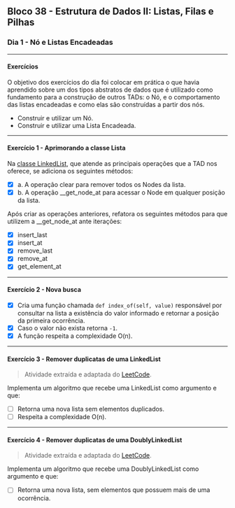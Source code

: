 ## Bloco 38 - Estrutura de Dados II: Listas, Filas e Pilhas

### Dia 1 -  Nó e Listas Encadeadas

---

#### Exercícios

O objetivo dos exercícios do dia foi colocar em prática o que havia aprendido sobre um dos tipos abstratos de dados que é utilizado como fundamento para a construção de outros TADs: o Nó, e o comportamento das listas encadeadas e como elas são construídas a partir dos nós.

- Construir e utilizar um Nó.
- Construir e utilizar uma Lista Encadeada.

---

#### Exercício 1 - Aprimorando a classe Lista

Na [classe LinkedList](./linked_list_content.py), que atende as principais operações que a TAD nos oferece, se adiciona os seguintes métodos:

- [x] a. A operação clear para remover todos os Nodes da lista.
- [x] b. A operação __get_node_at para acessar o Node em qualquer posição da lista.

Após criar as operações anteriores, refatora os seguintes métodos para que utilizem a __get_node_at ante iterações:

- [x] insert_last
- [x] insert_at
- [x] remove_last
- [x] remove_at
- [x] get_element_at

---

#### Exercício 2 - Nova busca

- [x] Cria uma função chamada `def index_of(self, value)` responsável por consultar na lista a existência do valor informado e retornar a posição da primeira ocorrência.
- [x] Caso o valor não exista retorna `-1`.
- [x] A função respeita a complexidade O(n).

---

#### Exercício 3 - Remover duplicatas de uma LinkedList

 > Atividade extraída e adaptada do [LeetCode](https://leetcode.com/problems/remove-duplicates-from-sorted-list/).

Implementa um algoritmo que recebe uma LinkedList como argumento e que:

- [ ] Retorna uma nova lista sem elementos duplicados.
- [ ] Respeita a complexidade O(n).

---

#### Exercício 4 - Remover duplicatas de uma DoublyLinkedList

> Atividade extraída e adaptada do [LeetCode](https://leetcode.com/problems/remove-duplicates-from-sorted-list-ii/).

Implementa um algoritmo que recebe uma DoublyLinkedList como argumento e que:

- [ ] Retorna uma nova lista, sem elementos que possuem mais de uma ocorrência.
